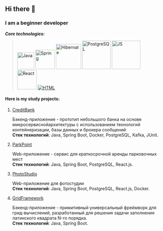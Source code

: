 ## Hi there 👋
### I am a beginner developer

***Core technologies:***
><a href="#"><img alt="Java" src="https://custom-icon-badges.herokuapp.com/badge/Java-007396.svg?logo=java&logoColor=white" width="55"></a>
<a href="#"><img alt="Spring" src="https://img.shields.io/badge/Spring-6DB33F?logo=spring&logoColor=white" width="63"></a>
<a href="#"><img alt="Hibernate" src="https://img.shields.io/badge/Hibernate-59666C?logo=hibernate&logoColor=white" width="82"></a>
<a href="#"><img alt="PostgreSQL" src="https://img.shields.io/badge/PostgreSQL-4169E1?logo=postgresql&logoColor=white" width="93"></a>
<a href="#"><img alt="JS" src="https://img.shields.io/badge/JavaScript-F7DF1E?logo=javascript&logoColor=black" width="93"></a>
<a href="#"><img alt="React" src="https://img.shields.io/badge/React-61DAFB?logo=react&logoColor=black" width="63"></a>
<a href="#"><img alt="HTML" src="https://img.shields.io/badge/HTML-E34F26.svg?logo=html5&logoColor=white"></a>

#### Here is my study projects:
1. [CreditBank](https://github.com/AnutaVacsh/CreditBank)
   
   Бэкенд-приложение - прототип небольшого банка на основе микросервиснойархитектуры с использованием технологий контейнеризации, базы данных и брокера сообщений  
   **Стек технологий**: Java, Spring Boot, Docker, PostgreSQL, Kafka, JUnit.

2. [ParkPoint](https://github.com/AnutaVacsh/ParkPoint)

   Web-приложение - сервис для краткосрочной аренды парковочных мест  
   **Стек технологий**: Java, Spring Boot, PostgreSQL, React.js.
3. [PhotoStudio](https://github.com/AnutaVacsh/PhotoStudio)

   Web-приложение для фотостудии  
   **Стек технологий**: Java, Spring Boot, PostgreSQL, React.js, Docker.
   
4. [GridFramework](https://github.com/AnutaVacsh/gridFramework)

    Бэкенд-приложение - примитивный универсальный фреймворк для грид-вычислений, разработанный для решения задачи заполнения латинского квадрата N-го порядка.   
   **Стек технологий**: Java, Spring Boot.
